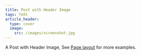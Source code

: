 ```yaml
---
title: Post with Header Image
tags: TeXt
article_header:
  type: cover
  image:
    src: /images/screenshot.jpg
---
```


A Post with Header Image, See [Page layout](https://tianqi.name/jekyll-TeXt-theme/samples.html#page-layout) for more examples.

<!--more-->
